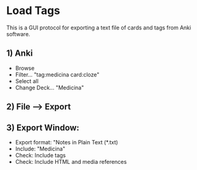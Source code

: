 # Load Tags

This is a GUI protocol for exporting a text file of cards and tags from Anki software.

## 1) Anki
- Browse
- Filter... "tag:medicina card:cloze"
- Select all
- Change Deck... "Medicina"

## 2) File --> Export

## 3) Export Window:
- Export format: "Notes in Plain Text (*.txt)  
- Include: "Medicina"  
- Check: Include tags  
- Check: Include HTML and media references  
